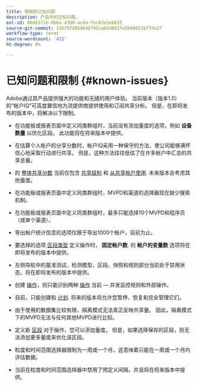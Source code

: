 ```yaml
---
title: 限制和已知问题
description: 产品中的已知问题。
exl-id: 08d65716-8b6a-4300-acda-fec63e1e6815
source-git-commit: 326f97d058646795cab5d062fa5b980235f7da37
workflow-type: tm+mt
source-wordcount: '415'
ht-degree: 0%

---
```


# 已知问题和限制 {#known-issues}

Adobe通过其产品提供强大的功能和无缝的用户体验。 当前版本（版本1.0）的“帐户IQ”可高度置信地为流提供商提供使用和订阅共享分析。 但是，在即将发布的版本中，将解决以下限制。

* 在功能板或报表页面中定义同类群组时，当前没有添加量度的选项，例如 **设备数量** 以优化区段。 此功能将在将来版本中提供。

* 在估算个人帐户的分享分数时，帐户IQ采用一种保守的方法，使公司能够满怀信心地采取行动进行共享。 但是，这种方法往往低估了在许多帐户中汇总的共享总量。

* 的 [整体共享分数](/help/AccountIQ/dashboard.md#overall-sharing-score) 当前仅包含 [共享级别](/help/AccountIQ/dashboard.md#sharing-level) 和 [从共享帐户使用](/help/AccountIQ/dashboard.md#usage-from-shared-accounts). 未来版本会考虑其他量度。

* 在功能板或报表页面中定义同类群组时，MVPD和渠道的选择器现在缺少搜索机制。

* 在功能板或报表页面中定义同类群组时，最多只能选择10个MVPD和程序员（或单个渠道）。

* 导出帐户统计信息的选项仅限于导出1000个帐户，目前为止。

* 要选择的选项 [区段类型](#segment-type) 定义操作时， **固定帐户数**. 的 **帐户的变量数** 选项将在即将发布的版本中提供。

* 左侧导航中的基准测试、检测模型、区段、快照和规则部分当前处于禁用状态，将在即将发布的版本中提供。

* 创建 [操作](/help/AccountIQ/operation-affecting-user-segment.md)，则只能识别两种 [操作](/help/AccountIQ/operation-affecting-user-segment.md) 当前 — 并发监控规则和外部操作。

* 目前，只能创建和 [计划](/help/AccountIQ/operation-affecting-user-segment.md#action). 将来的版本将允许您暂停、恢复和完全管理它们。

* 由于使用的数据集比较有限，隔离模式无法真正反映共享量。 因此，隔离模式下的MVPD无法与任何其他MVPD进行比较。 <!--do we need to separate out this limitation, which is from a different persona i.e. only for Programmer persona?-->

* 定义新 [区段](/help/AccountIQ/segments-timeframe.md) 对于操作，您可以添加量度。 但是，如果选择保存的区段，则无法添加更多量度来优化该区段。

* 粒度和时间范围选择器限制为一周或一个月，这意味着只能在一周或一个月内评估数据。

* 当前在粒度和时间范围选择器中禁用了预定义间隔，并且将在将来版本中提供。
